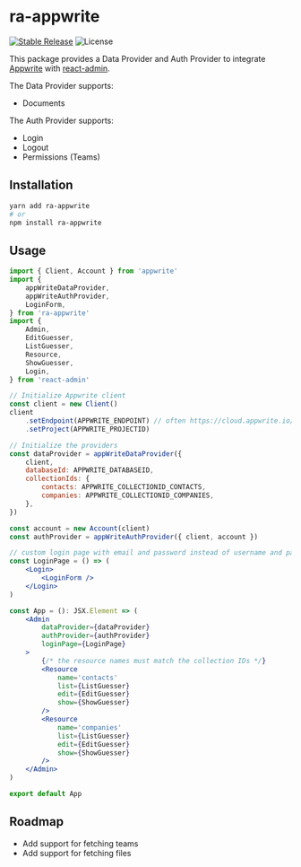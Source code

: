 # ra-appwrite

[![Stable Release](https://img.shields.io/npm/v/ra-appwrite)](https://www.npmjs.com/package/ra-appwrite)
![License](https://img.shields.io/github/license/g33kdev/ra-appwrite.svg?style=flat-square)

This package provides a Data Provider and Auth Provider to integrate [Appwrite](https://appwrite.io/) with [react-admin](https://marmelab.com/react-admin).

The Data Provider supports:

- Documents

The Auth Provider supports:

- Login
- Logout
- Permissions (Teams)

## Installation

```sh
yarn add ra-appwrite
# or
npm install ra-appwrite
```

## Usage

```jsx
import { Client, Account } from 'appwrite'
import {
	appWriteDataProvider,
	appWriteAuthProvider,
	LoginForm,
} from 'ra-appwrite'
import {
	Admin,
	EditGuesser,
	ListGuesser,
	Resource,
	ShowGuesser,
	Login,
} from 'react-admin'

// Initialize Appwrite client
const client = new Client()
client
	.setEndpoint(APPWRITE_ENDPOINT) // often https://cloud.appwrite.io/v1
	.setProject(APPWRITE_PROJECTID)

// Initialize the providers
const dataProvider = appWriteDataProvider({
	client,
	databaseId: APPWRITE_DATABASEID,
	collectionIds: {
		contacts: APPWRITE_COLLECTIONID_CONTACTS,
		companies: APPWRITE_COLLECTIONID_COMPANIES,
	},
})

const account = new Account(client)
const authProvider = appWriteAuthProvider({ client, account })

// custom login page with email and password instead of username and password
const LoginPage = () => (
	<Login>
		<LoginForm />
	</Login>
)

const App = (): JSX.Element => (
	<Admin
		dataProvider={dataProvider}
		authProvider={authProvider}
		loginPage={LoginPage}
	>
		{/* the resource names must match the collection IDs */}
		<Resource
			name='contacts'
			list={ListGuesser}
			edit={EditGuesser}
			show={ShowGuesser}
		/>
		<Resource
			name='companies'
			list={ListGuesser}
			edit={EditGuesser}
			show={ShowGuesser}
		/>
	</Admin>
)

export default App
```

## Roadmap

- Add support for fetching teams
- Add support for fetching files

